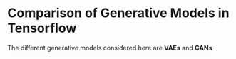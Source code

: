 # Comparison of Generative Models in Tensorflow

The different generative models considered here are **VAEs** and **GANs**
